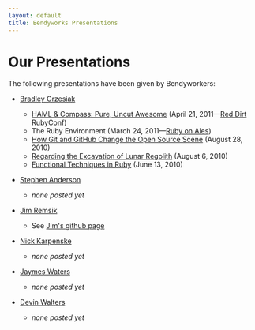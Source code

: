 ```yaml
---
layout: default
title: Bendyworks Presentations
---
```


Our Presentations
========================

The following presentations have been given by Bendyworkers:

* [Bradley Grzesiak][github_listrophy]

  * [HAML & Compass: Pure, Uncut Awesome][haml_and_compass] (April 21, 2011&mdash;[Red Dirt RubyConf][reddirt])
  * The Ruby Environment (March 24, 2011&mdash;[Ruby on Ales][ruby_on_ales])
  * [How Git and GitHub Change the Open Source Scene][git_and_github] (August 28, 2010)
  * [Regarding the Excavation of Lunar Regolith][lunar_mining] (August 6, 2010)
  * [Functional Techniques in Ruby][functional_techniques_in_ruby] (June 13, 2010)

[haml_and_compass]: /haml_and_compass.pdf
[reddirt]: //reddirtrubyconf.com
[ruby_on_ales]: //ruby.onales.com/
[git_and_github]: /presentations/2010-08-28-how-git-and-github-change-the-open-source-scene
[lunar_mining]: /presentations/2010-08-06-lunar-mining
[functional_techniques_in_ruby]: /presentations/2010-06-13-functional-techniques-in-ruby

* [Stephen Anderson][github_bendycode]

  * _none posted yet_

* [Jim Remsik][github_jim]

  * See [Jim's github page][github_jimpage]

* [Nick Karpenske][github_randland]

  * _none posted yet_

* [Jaymes Waters][github_jaym3s]

  * _none posted yet_

* [Devin Walters][github_devn]

  * _none posted yet_

[github_listrophy]: //github.com/listrophy
[github_bendycode]: //github.com/bendycode
[github_jim]: //github.com/bigtiger
[github_jimpage]: //bigtiger.github.com
[github_randland]: //github.com/randland
[github_jaym3s]: //github.com/jaym3s
[github_devn]: //github.com/devn
